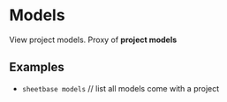 # Models

View project models. Proxy of **project models**

## Examples

- `sheetbase models` // list all models come with a project